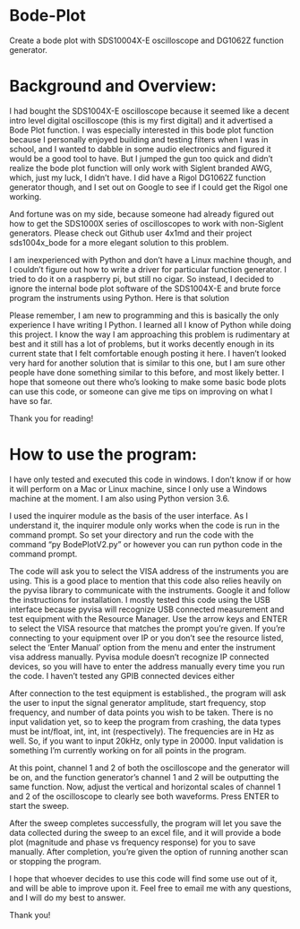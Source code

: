 # Bode-Plot

Create a bode plot with SDS10004X-E oscilloscope and DG1062Z function generator. 

# Background and Overview:

I had bought the SDS1004X-E oscilloscope because it seemed like a decent intro level digital oscilloscope (this is my first digital) and it advertised a Bode Plot function. I was especially interested in this bode plot function because I personally enjoyed building and testing filters when I was in school, and I wanted to dabble in some audio electronics and figured it would be a good tool to have. But I jumped the gun too quick and didn’t realize the bode plot function will only work with Siglent branded AWG, which, just my luck, I didn’t have. I did have a Rigol DG1062Z function generator though, and I set out on Google to see if I could get the Rigol one working.

And fortune was on my side, because someone had already figured out how to get the SDS1000X series of oscilloscopes to work with non-Siglent generators. Please check out Github user 4x1md and their project sds1004x_bode for a more elegant solution to this problem.

I am inexperienced with Python and don’t have a Linux machine though, and I couldn’t figure out how to write a driver for particular function generator. I tried to do it on a raspberry pi, but still no cigar. So instead, I decided to ignore the internal bode plot software of the SDS1004X-E and brute force program the instruments using Python. Here is that solution

Please remember, I am new to programming and this is basically the only experience I have writing I Python. I learned all I know of Python while doing this project. I know the way I am approaching this problem is rudimentary at best and it still has a lot of problems, but it works decently enough in its current state that I felt comfortable enough posting it here. I haven’t looked very hard for another solution that is similar to this one, but I am sure other people have done something similar to this before, and most likely better. I hope that someone out there who’s looking to make some basic bode plots can use this code, or someone can give me tips on improving on what I have so far. 

Thank you for reading!

# How to use the program:

I have only tested and executed this code in windows. I don’t know if or how it will perform on a Mac or Linux machine, since I only use a Windows machine at the moment. I am also using Python version 3.6.

I used the inquirer module as the basis of the user interface. As I understand it, the inquirer module only works when the code is run in the command prompt. So set your directory and run the code with the command “py BodePlotV2.py” or however you can run python code in the command prompt.

The code will ask you to select the VISA address of the instruments you are using. This is a good place to mention that this code also relies heavily on the pyvisa library to communicate with the instruments. Google it and follow the instructions for installation. I mostly tested this code using the USB interface because pyvisa will recognize USB connected measurement and test equipment with the Resource Manager. Use the arrow keys and ENTER to select the VISA resource that matches the prompt you’re given. If you’re connecting to your equipment over IP or you don’t see the resource listed, select the ‘Enter Manual’ option from the menu and enter the instrument visa address manually. Pyvisa module doesn’t recognize IP connected devices, so you will have to enter the address manually every time you run the code. I haven’t tested any GPIB connected devices either

After connection to the test equipment is established., the program will ask the user to input the signal generator amplitude, start frequency, stop frequency, and number of data points you wish to be taken. There is no input validation yet, so to keep the program from crashing, the data types must be int/float, int, int, int (respectively). The frequencies are in Hz as well. So, if you want to input 20kHz, only type in 20000. Input validation is something I’m currently working on for all points in the program.

At this point, channel 1 and 2 of both the oscilloscope and the generator will be on, and the function generator’s channel 1 and 2 will be outputting the same function. Now, adjust the vertical and horizontal scales of channel 1 and 2 of the oscilloscope to clearly see both waveforms. Press ENTER to start the sweep.

After the sweep completes successfully, the program will let you save the data collected during the sweep to an excel file, and it will provide a bode plot (magnitude and phase vs frequency response) for you to save manually. After completion, you’re given the option of running another scan or stopping the program.

I hope that whoever decides to use this code will find some use out of it, and will be able to improve upon it. Feel free to email me with any questions, and I will do my best to answer.

Thank you!
